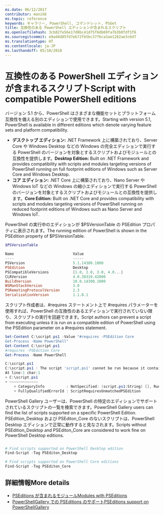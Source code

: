 ```yaml
---
ms.date: 06/12/2017
contributor: manikb
ms.topic: reference
keywords: ギャラリー, PowerShell, コマンドレット, PSGet
title: 互換性のある PowerShell エディションが含まれるスクリプト
ms.openlocfilehash: 3cb82fe56e17d0bc41d75f6db69fa7b3b0fdf3f6
ms.sourcegitcommit: e9ad4d85fd7eb72fb5bc37f6ca3ae1282ae3c6d7
ms.translationtype: HT
ms.contentlocale: ja-JP
ms.lasthandoff: 05/10/2018
---
```

# <a name="script-with-compatible-powershell-editions"></a><span data-ttu-id="bb7ca-103">互換性のある PowerShell エディションが含まれるスクリプト</span><span class="sxs-lookup"><span data-stu-id="bb7ca-103">Script with compatible PowerShell editions</span></span>

<span data-ttu-id="bb7ca-104">バージョン 5.1 から、PowerShell はさまざまな機能セットとプラットフォーム互換性を備える別のエディションで使用できます。</span><span class="sxs-lookup"><span data-stu-id="bb7ca-104">Starting with version 5.1, PowerShell is available in different editions which denote varying feature sets and platform compatibility.</span></span>

- <span data-ttu-id="bb7ca-105">**デスクトップ エディション:** .NET Framework 上に構築されており、Server Core や Windows Desktop などの Windows の完全エディションで実行する PowerShell のバージョンを対象とするスクリプトおよびモジュールとの互換性を提供します。</span><span class="sxs-lookup"><span data-stu-id="bb7ca-105">**Desktop Edition:** Built on .NET Framework and provides compatibility with scripts and modules targeting versions of PowerShell running on full footprint editions of Windows such as Server Core and Windows Desktop.</span></span>
- <span data-ttu-id="bb7ca-106">**コア エディション:** .NET Core 上に構築されており、Nano Server や Windows IoT などの Windows の縮小エディションで実行する PowerShell のバージョンを対象とするスクリプトおよびモジュールとの互換性を提供します。</span><span class="sxs-lookup"><span data-stu-id="bb7ca-106">**Core Edition:** Built on .NET Core and provides compatibility with scripts and modules targeting versions of PowerShell running on reduced footprint editions of Windows such as Nano Server and Windows IoT.</span></span>

<span data-ttu-id="bb7ca-107">PowerShell の実行中のエディションが $PSVersionTable の PSEdition プロパティに表示されます。</span><span class="sxs-lookup"><span data-stu-id="bb7ca-107">The running edition of PowerShell is shown in the PSEdition property of $PSVersionTable.</span></span>

```powershell
$PSVersionTable

Name                           Value
----                           -----
PSVersion                      5.1.14300.1000
PSEdition                      Desktop
PSCompatibleVersions           {1.0, 2.0, 3.0, 4.0...}
CLRVersion                     4.0.30319.42000
BuildVersion                   10.0.14300.1000
WSManStackVersion              3.0
PSRemotingProtocolVersion      2.3
SerializationVersion           1.1.0.1
```

<span data-ttu-id="bb7ca-108">スクリプト作成者は、#requires ステートメント上で #requires パラメーターを使用すれば、PowerShell の互換性のあるエディションで実行されていない限り、スクリプトの実行を回避できます。</span><span class="sxs-lookup"><span data-stu-id="bb7ca-108">Script authors can prevent a script from executing unless it is run on a compatible edition of PowerShell using the PSEdition parameter on a #requires statement.</span></span>

```powershell
Set-Content C:\script.ps1 -Value "#requires -PSEdition Core
Get-Process -Name PowerShell"
Get-Content C:\script.ps1
#requires -PSEdition Core
Get-Process -Name PowerShell

C:\script.ps1
C:\script.ps1 : The script 'script.ps1' cannot be run because it contained a "#requires" statement for PowerShell Core edition. The edition of PowerShell that is required by the script does not match the currently running PowerShell Desktop edition.
At line:1 char:1
+ C:\script.ps1
+ ~~~~~~~~~~~~~
    + CategoryInfo          : NotSpecified: (script.ps1:String) [], RuntimeException
    + FullyQualifiedErrorId : ScriptRequiresUnmatchedPSEdition
```

<span data-ttu-id="bb7ca-109">PowerShell Gallery ユーザーは、PowerShell の特定のエディションでサポートされているスクリプトの一覧を検索できます。</span><span class="sxs-lookup"><span data-stu-id="bb7ca-109">PowerShell Gallery users can find the list of scripts supported on a specific PowerShell Edition.</span></span>
<span data-ttu-id="bb7ca-110">PSEdition_Desktop および PSEditon_Core のないスクリプトは、PowerShell Desktop エディションで正常に動作すると見なされます。</span><span class="sxs-lookup"><span data-stu-id="bb7ca-110">Scripts without PSEdition_Desktop and PSEditon_Core are considered to work fine on PowerShell Desktop editions.</span></span>

```powershell

# Find scripts supported on PowerShell Desktop edition
Find-Script -Tag PSEditon_Desktop

# Find scripts supported on PowerShell Core editions
Find-Script -Tag PSEditon_Core

```

## <a name="more-details"></a><span data-ttu-id="bb7ca-111">詳細情報</span><span class="sxs-lookup"><span data-stu-id="bb7ca-111">More details</span></span>

- [<span data-ttu-id="bb7ca-112">PSEditions が含まれるモジュール</span><span class="sxs-lookup"><span data-stu-id="bb7ca-112">Modules with PSEditions</span></span>](module-psedition-support.md)
- [<span data-ttu-id="bb7ca-113">PowerShellGallery での PSEditions のサポート</span><span class="sxs-lookup"><span data-stu-id="bb7ca-113">PSEditions support on PowerShellGallery</span></span>](../how-to/finding-items/searching-by-psedition.md)